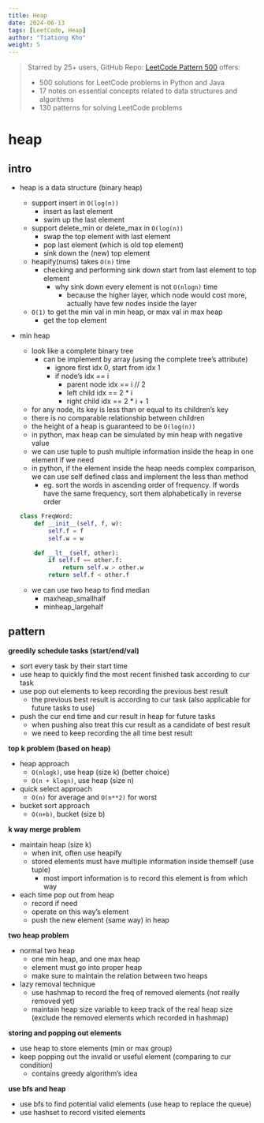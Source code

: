 ```yaml
---
title: Heap
date: 2024-06-13
tags: [LeetCode, Heap]
author: "Tiationg Kho"
weight: 5
---
```

>Starred by 25+ users, GitHub Repo: <a href="https://github.com/tiationg-kho/leetcode-pattern-500" target="_blank">LeetCode Pattern 500</a> offers:
>- 500 solutions for LeetCode problems in Python and Java
>- 17 notes on essential concepts related to data structures and algorithms
>- 130 patterns for solving LeetCode problems

# heap

## intro

- heap is a data structure (binary heap)
    - support insert in `O(log(n))`
        - insert as last element
        - swim up the last element
    - support delete_min or delete_max in `O(log(n))`
        - swap the top element with last element
        - pop last element (which is old top element)
        - sink down the (new) top element
    - heapify(nums) takes `O(n)` time
        - checking and performing sink down start from last element to top element
            - why sink down every element is not `O(nlogn)` time
                - because the higher layer, which node would cost more, actually have few nodes inside the layer
    - `O(1)` to get the min val in min heap, or max val in max heap
        - get the top element
- min heap
    - look like a complete binary tree
        - can be implement by array (using the complete tree’s attribute)
            - ignore first idx 0, start from idx 1
            - if node’s idx == i
                - parent node idx == i // 2
                - left child idx == 2 * i
                - right child idx == 2 * i + 1
    - for any node, its key is less than or equal to its children’s key
    - there is no comparable relationship between children
    - the height of a heap is guaranteed to be `O(log(n))`
    - in python, max heap can be simulated by min heap with negative value
    - we can use tuple to push multiple information inside the heap in one element if we need
    - in python, if the element inside the heap needs complex comparison, we can use self defined class and implement the less than method
        - eg. sort the words in ascending order of frequency. If words have the same frequency, sort them alphabetically in reverse order
    
    ```python
    class FreqWord:
        def __init__(self, f, w):
            self.f = f
            self.w = w
        
        def __lt__(self, other):
            if self.f == other.f:
                return self.w > other.w
            return self.f < other.f
    ```
    
    - we can use two heap to find median
        - maxheap_smallhalf
        - minheap_largehalf

## pattern

**greedily schedule tasks (start/end/val)**

- sort every task by their start time
- use heap to quickly find the most recent finished task according to cur task
- use pop out elements to keep recording the previous best result
  - the previous best result is according to cur task (also applicable for future tasks to use)
- push the cur end time and cur result in heap for future tasks
  - when pushing also treat this cur result as a candidate of best result
  - we need to keep recording the all time best result

**top k problem (based on heap)**

- heap approach
    - `O(nlogk)`, use heap (size k) (better choice)
    - `O(n + klogn)`, use heap (size n)
- quick select approach
    - `O(n)` for average and `O(n**2)` for worst
- bucket sort approach
    - `O(n+b)`, bucket (size b)

**k way merge problem**

- maintain heap (size k)
    - when init, often use heapify
    - stored elements must have multiple information inside themself (use tuple)
        - most import information is to record this element is from which way
- each time pop out from heap
    - record if need
    - operate on this way’s element
    - push the new element (same way) in heap

**two heap problem**

- normal two heap
  - one min heap, and one max heap
  - element must go into proper heap
  - make sure to maintain the relation between two heaps
- lazy removal technique
    - use hashmap to record the freq of removed elements (not really removed yet)
    - maintain heap size variable to keep track of the real heap size (exclude the removed elements which recorded in hashmap)

**storing and popping out elements**

- use heap to store elements (min or max group)
- keep popping out the invalid or useful element (comparing to cur condition)
    - contains greedy algorithm’s idea

**use bfs and heap**

- use bfs to find potential valid elements (use heap to replace the queue)
- use hashset to record visited elements